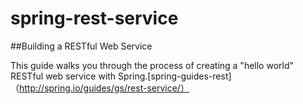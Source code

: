 # spring-rest-service

##Building a RESTful Web Service

This guide walks you through the process of creating a "hello world" RESTful web service with Spring.[spring-guides-rest]（http://spring.io/guides/gs/rest-service/）
